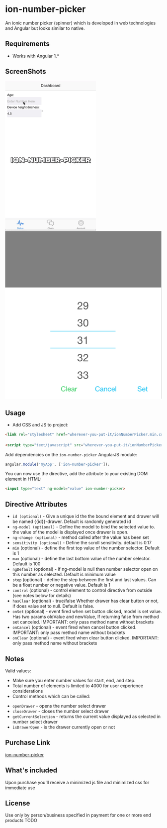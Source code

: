 # ion-number-picker

An ionic number picker (spinner) which is developed in web technologies and Angular but looks similar to native.

## Requirements

- Works with Angular 1.*

## ScreenShots
![alt tag](/screenshots/screenshot1.gif)
![alt tag](/screenshots/screenshot3.png)

## Usage

- Add CSS and JS to project:

```html
<link rel="stylesheet" href="wherever-you-put-it/ionNumberPicker.min.css">

<script type="text/javascript" src="wherever-you-put-it/ionNumberPicker.min.js"></script>
```

Add dependencies on the `ion-number-picker` AngularJS module:

```javascript
angular.module('myApp', ['ion-number-picker']);
```

You can now use the directive, add the attribute to your existing DOM element in HTML:
```html
<input type="text" ng-model="value" ion-number-picker>
```

## Directive Attributes

- `id (optional)` - Give a unique id the the bound element and drawer will be named {{id}}-drawer. Default is randomly generated id
- `ng-model (optional)` - Define the model to bind the selected value to. the value of the model is displayed once drawer is open.
- `ng-change (optional)` - method called after the value has been set
- `sensitivity (optional)` - Define the scroll sensitivity. default is 0.17
- `min` (optional) - define the first top value of the number selector. Default is 1
- `max` (optional) - define the last bottom value of the number selector. Default is 100
- `ngDefault` (optional) - if ng-model is null then number selector open on this number as selected. Default is minimum value
- `step` (optional) - define the step between the first and last values. Can be a float number or negative value. Default is 1
- `control` (optional) - control element to control directive from outside (see notes below for details)
- `hasClear` (optional) - true/false Whether drawer has clear button or not, if does value set to null. Default is false.
- `onSet` (optional) - event fired when set button clicked, model is set value. Has two params oldValue and newValue, If returning false from method set canceled. IMPORTANT: only pass method name without brackets
- `onCancel` (optional) - event fired when cancel button clicked. IMPORTANT: only pass method name without brackets
- `onClear` (optional) - event fired when clear button clicked. IMPORTANT: only pass method name without brackets


## Notes

Valid values:
- Make sure you enter number values for start, end, and step.
- Total number of elements is limited to 4000 for user experience considerations
- Control methods which can be called:
 * `openDrawer` - opens the number select drawer
 * `closeDrawer` - closes the number select drawer
 * `getCurrentSelection` - returns the current value displayed as selected in number select drawer
 * `isDrawerOpen` - is the drawer currently open or not

## Purchase Link
[ion-number-picker](https://gumroad.com/l/uEFnYz)

## What's included
Upon purchase you'll receive a minimized js file and minimized css for immediate use

## License
Use only by person/business specified in payment for one or more end products
TODO
